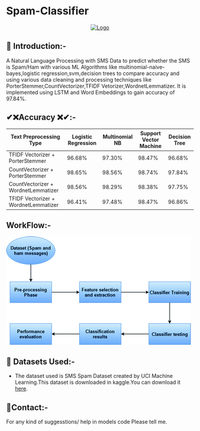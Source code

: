 # Spam-Classifier
<p align="center">
  <a href="https://github.com/Ashok-Prajapati2/Spam-Detector">
    <img src="https://avatars.githubusercontent.com/u/85332573?s=400&u=2996e7685ff1bbb144c6442aea649c32b82381e4&v=4" alt="Logo">
  </a>
</p>

## 📌 Introduction:-

A Natural Language Processing with SMS Data to predict whether the SMS is Spam/Ham with various ML Algorithms like multinomial-naive-bayes,logistic regression,svm,decision trees to compare accuracy and using various data cleaning and processing techniques like PorterStemmer,CountVectorizer,TFIDF Vetorizer,WordnetLemmatizer.
It is implemented using LSTM and Word Embeddings to gain accuracy of 97.84%.

## ✔❌Accuracy ❌✔:-
| Text Preprocessing Type              | Logistic Regression | Multinomial NB | Support Vector Machine  | Decision Tree |
|--------------------------------------|---------------------|----------------|-------------------------|---------------|
| TFIDF Vectorizer + PorterStemmer     | 96.68%              | 97.30%         | 98.47%                  | 96.68%        |
| CountVectorizer + PorterStemmer      | 98.65%              | 98.56%         | 98.74%                  | 97.84%        |
| CountVectorizer + WordnetLemmatizer  | 98.56%              | 98.29%         | 98.38%                  | 97.75%        |
| TFIDF Vectorizer + WordnetLemmatizer | 96.41%              | 97.48%         | 98.47%                  | 96.86%        |


## WorkFlow:-
![Workflow of SMS spam Classifer](workflow.gif)

## 🏁 Datasets Used:-
* The dataset used is SMS Spam Dataset created by UCI Machine Learning.This dataset is downloaded in kaggle.You can download it [here](https://www.kaggle.com/uciml/sms-spam-collection-dataset/download).

## 📧Contact:-
For any kind of suggesstions/ help in models code Please tell me.
